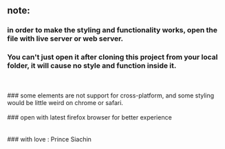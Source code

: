 ## note:
### in order to make the styling and functionality works, open the file with live server or web server.
### You can't just open it after cloning this project from your local folder, it will cause no style and function inside it.
<br>
<br>
### some elements are not support for cross-platform, and some styling would be little weird on chrome or safari.
<br>
<br>
### open with latest firefox browser for better experience
<br>
<br>
<br>
### with love : Prince Siachin
